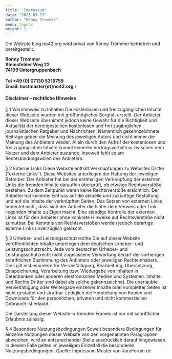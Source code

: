 ```yaml
---
title: "Impressum"
date: "2023-03-17"
author: "Ronny Trommer"
menu: topnav
weight: 2
---
```


Die Website blog.no42.org wird privat von Ronny Trommer betrieben und bereitgestellt.

**Ronny Trommer** \
**Steinsfelder Weg 22** \
**74199 Untergruppenbach** \
\
**Tel +49 (0) 07130 5319759** \
**Email: hostmaster{et}no42.org** \

#### Disclaimer – rechtliche Hinweise

§ 1 Warnhinweis zu Inhalten
Die kostenlosen und frei zugänglichen Inhalte dieser Webseite wurden mit größtmöglicher Sorgfalt erstellt.
Der Anbieter dieser Webseite übernimmt jedoch keine Gewähr für die Richtigkeit und Aktualität der bereitgestellten kostenlosen und frei zugänglichen journalistischen Ratgeber und Nachrichten.
Namentlich gekennzeichnete Beiträge geben die Meinung des jeweiligen Autors und nicht immer die Meinung des Anbieters wieder.
Allein durch den Aufruf der kostenlosen und frei zugänglichen Inhalte kommt keinerlei Vertragsverhältnis zwischen dem Nutzer und dem Anbieter zustande, insoweit fehlt es am Rechtsbindungswillen des Anbieters.

§ 2 Externe Links
Diese Website enthält Verknüpfungen zu Websites Dritter ("externe Links").
Diese Websites unterliegen der Haftung der jeweiligen Betreiber.
Der Anbieter hat bei der erstmaligen Verknüpfung der externen Links die fremden Inhalte daraufhin überprüft, ob etwaige Rechtsverstöße bestehen.
Zu dem Zeitpunkt waren keine Rechtsverstöße ersichtlich.
Der Anbieter hat keinerlei Einfluss auf die aktuelle und zukünftige Gestaltung und auf die Inhalte der verknüpften Seiten.
Das Setzen von externen Links bedeutet nicht, dass sich der Anbieter die hinter dem Verweis oder Link liegenden Inhalte zu Eigen macht.
Eine ständige Kontrolle der externen Links ist für den Anbieter ohne konkrete Hinweise auf Rechtsverstöße nicht zumutbar.
Bei Kenntnis von Rechtsverstößen werden jedoch derartige externe Links unverzüglich gelöscht.

§ 3 Urheber- und Leistungsschutzrechte
Die auf dieser Website veröffentlichten Inhalte unterliegen dem deutschen Urheber- und Leistungsschutzrecht.
Jede vom deutschen Urheber- und Leistungsschutzrecht nicht zugelassene Verwertung bedarf der vorherigen schriftlichen Zustimmung des Anbieters oder jeweiligen Rechteinhabers.
Dies gilt insbesondere für Vervielfältigung, Bearbeitung, Übersetzung, Einspeicherung, Verarbeitung bzw. Wiedergabe von Inhalten in Datenbanken oder anderen elektronischen Medien und Systemen.
Inhalte und Rechte Dritter sind dabei als solche gekennzeichnet.
Die unerlaubte Vervielfältigung oder Weitergabe einzelner Inhalte oder kompletter Seiten ist nicht gestattet und strafbar.
Lediglich die Herstellung von Kopien und Downloads für den persönlichen, privaten und nicht kommerziellen Gebrauch ist erlaubt.

Die Darstellung dieser Website in fremden Frames ist nur mit schriftlicher Erlaubnis zulässig.

§ 4 Besondere Nutzungsbedingungen
Soweit besondere Bedingungen für einzelne Nutzungen dieser Website von den vorgenannten Paragraphen abweichen, wird an entsprechender Stelle ausdrücklich darauf hingewiesen.
In diesem Falle gelten im jeweiligen Einzelfall die besonderen Nutzungsbedingungen.
Quelle: Impressum Muster von JuraForum.de
